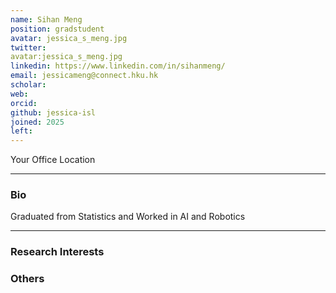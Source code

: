 ```yaml
---
name: Sihan Meng
position: gradstudent
avatar: jessica_s_meng.jpg
twitter: 
avatar:jessica_s_meng.jpg
linkedin: https://www.linkedin.com/in/sihanmeng/
email: jessicameng@connect.hku.hk
scholar: 
web: 
orcid: 
github: jessica-isl
joined: 2025
left: 
---
```



<i class="fa fa-building"></i> Your Office Location 
<br>

<hr>

### Bio

Graduated from Statistics and Worked in AI and Robotics 

<hr>

### Research Interests


### Others
